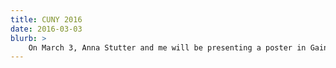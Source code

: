 ```yaml
---
title: CUNY 2016
date: 2016-03-03
blurb: >
	On March 3, Anna Stutter and me will be presenting a poster in Gainesville: "Cross-linguistic variation in sensitivity to grammatical errors: evidence from multilingual speakers" [[abstract]](/pubs/CUNY16_abstract.pdf)
---
```



